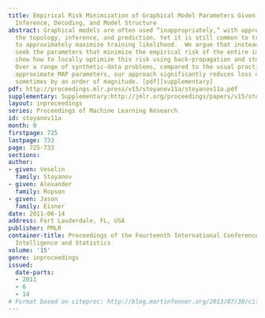 ```yaml
---
title: Empirical Risk Minimization of Graphical Model Parameters Given Approximate
  Inference, Decoding, and Model Structure
abstract: Graphical models are often used “inappropriately,” with approximations in
  the topology, inference, and prediction. Yet it is still common to train their  parameters
  to approximately maximize training likelihood.  We argue that instead, one should
  seek the parameters that minimize the empirical risk of the entire imperfect system.  We
  show how to locally optimize this risk using back-propagation and stochastic meta-descent.
  Over a range of synthetic-data problems, compared to the usual practice of choosing
  approximate MAP parameters, our approach significantly reduces loss on test data,
  sometimes by an order of magnitude. [pdf][supplementary]
pdf: http://proceedings.mlr.press/v15/stoyanov11a/stoyanov11a.pdf
supplementary: Supplementary:http://jmlr.org/proceedings/papers/v15/stoyanov11a/stoyanov11aSupple.pdf
layout: inproceedings
series: Proceedings of Machine Learning Research
id: stoyanov11a
month: 0
firstpage: 725
lastpage: 733
page: 725-733
sections: 
author:
- given: Veselin
  family: Stoyanov
- given: Alexander
  family: Ropson
- given: Jason
  family: Eisner
date: 2011-06-14
address: Fort Lauderdale, FL, USA
publisher: PMLR
container-title: Proceedings of the Fourteenth International Conference on Artificial
  Intelligence and Statistics
volume: '15'
genre: inproceedings
issued:
  date-parts:
  - 2011
  - 6
  - 14
# Format based on citeproc: http://blog.martinfenner.org/2013/07/30/citeproc-yaml-for-bibliographies/
---
```

